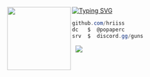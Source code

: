 [![Typing SVG](https://readme-typing-svg.herokuapp.com?font=Roboto+Mono&lines=hris.rip+%7C+hris)](https://git.io/typing-svg)
<img align="left" src="https://upload.wikimedia.org/wikipedia/commons/thumb/3/34/Red_star.svg/220px-Red_star.svg.png" width="147"/> 

```csharp
github.com/hriiss
dc   $  @popaperc
srv  $  discord.gg/guns
```
&zwnj; 
&zwnj; 
![](https://komarev.com/ghpvc/?username=hris69)

